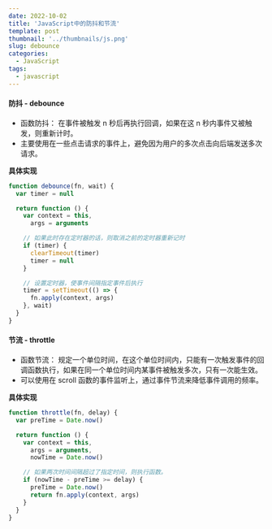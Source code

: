 ```yaml
---
date: 2022-10-02
title: 'JavaScript中的防抖和节流'
template: post
thumbnail: '../thumbnails/js.png'
slug: debounce
categories:
  - JavaScript
tags:
  - javascript
---
```


#### 防抖 - debounce

- 函数防抖： 在事件被触发 n 秒后再执行回调，如果在这 n 秒内事件又被触发，则重新计时。
- 主要使用在一些点击请求的事件上，避免因为用户的多次点击向后端发送多次请求。

**具体实现**

```javascript
function debounce(fn, wait) {
  var timer = null

  return function () {
    var context = this,
      args = arguments

    // 如果此时存在定时器的话，则取消之前的定时器重新记时
    if (timer) {
      clearTimeout(timer)
      timer = null
    }

    // 设置定时器，使事件间隔指定事件后执行
    timer = setTimeout(() => {
      fn.apply(context, args)
    }, wait)
  }
}
```

#### 节流 - throttle

- 函数节流： 规定一个单位时间，在这个单位时间内，只能有一次触发事件的回调函数执行，如果在同一个单位时间内某事件被触发多次，只有一次能生效。
- 可以使用在 scroll 函数的事件监听上，通过事件节流来降低事件调用的频率。

**具体实现**

```javascript
function throttle(fn, delay) {
  var preTime = Date.now()

  return function () {
    var context = this,
      args = arguments,
      nowTime = Date.now()

    // 如果两次时间间隔超过了指定时间，则执行函数。
    if (nowTime - preTime >= delay) {
      preTime = Date.now()
      return fn.apply(context, args)
    }
  }
}
```
